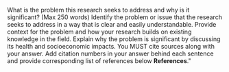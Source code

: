 What is the problem this research seeks to address and why is it significant? (Max 250 words)
Identify the problem or issue that the research seeks to address in a way that is clear and easily understandable. Provide context for the problem and how your research builds on existing knowledge in the field. Explain why the problem is significant by discussing its health and socioeconomic impacts.
You MUST cite sources along with your answer. Add citation numbers in your answer behind each sentence and provide corresponding list of references below **References**."
